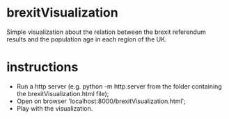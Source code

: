 # brexitVisualization

Simple visualization about the relation between the brexit referendum results and the population age in each region of the UK.

# instructions

- Run a http server (e.g. python -m http.server from the folder containing the brexitVisualization.html file);
- Open on browser 'localhost:8000/brexitVisualization.html';
- Play with the visualization.
